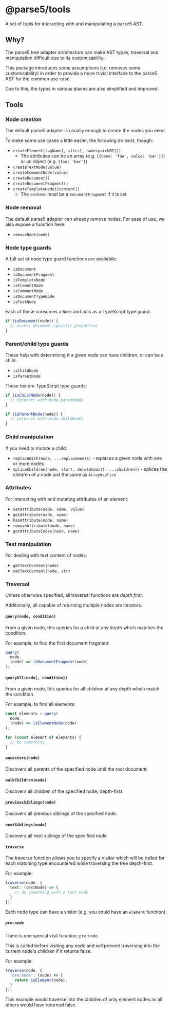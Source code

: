 # @parse5/tools

A set of tools for interacting with and manipulating a parse5 AST.

## Why?

The parse5 tree adapter architecture can make AST types, traversal and
manipulation difficult due to its customisability.

This package introduces some assumptions (i.e. removes some customisability)
in order to provide a more trivial interface to the parse5 AST for the common
use case.

Due to this, the types in various places are also simplified and improved.

## Tools

### Node creation

The default parse5 adapter is usually enough to create the nodes you need.

To make some use cases a little easier, the following do exist, though:

* `createElement(tagName[, attrs[, namespaceURI]])`
  * The attributes can be an array (e.g. `[{name: 'foo', value: 'bar'}]`) or
an object (e.g. `{foo: 'bar'}`)
* `createTextNode(value)`
* `createCommentNode(value)`
* `createDocument()`
* `createDocumentFragment()`
* `createTemplateNode([content])`
  * The `content` must be a `DocumentFragment` if it is set

### Node removal

The default parse5 adapter can already remove nodes. For ease of use, we also
expose a function here:

* `removeNode(node)`

### Node type guards

A full set of node type guard functions are availabile:

* `isDocument`
* `isDocumentFragment`
* `isTemplateNode`
* `isElementNode`
* `isCommentNode`
* `isDocumentTypeNode`
* `isTextNode`

Each of these consumes a `Node` and acts as a TypeScript type guard:

```ts
if (isDocument(node)) {
  // access document-specific properties
}
```

### Parent/child type guards

These help with determining if a given node can have children, or can be
a child.

* `isChildNode`
* `isParentNode`

These too are TypeScript type guards:

```ts
if (isChildNode(node)) {
  // interact with node.parentNode
}

if (isParentNode(node)) {
  // interact with node.childNodes
}
```

### Child manipulation

If you need to mutate a child:

* `replaceWith(node, ...replacements)` - replaces a given node with one or more
nodes
* `spliceChildren(node, start, deleteCount[, ...children])` - splices the
children of a node just the same as `Array#splice`

### Attributes

For interacting with and mutating attributes of an element:

* `setAttribute(node, name, value)`
* `getAttribute(node, name)`
* `hasAttribute(node, name)`
* `removeAttribute(node, name)`
* `getAttributeIndex(node, name)`

### Text manipulation

For dealing with text content of nodes:

* `getTextContent(node)`
* `setTextContent(node, str)`

### Traversal

Unless otherwise specified, all traversal functions are _depth first_.

Additionally, all capable of returning multiple nodes are iterators.

#### `query(node, condition)`

From a given node, this queries for a child at any depth which matches the
condition.

For example, to find the first document fragment:

```ts
query(
  node,
  (node) => isDocumentFragment(node)
);
```

#### `queryAll(node[, condition])`

From a given node, this queries for all children at any depth which match
the condition.

For example, to find all elements:

```ts
const elements = query(
  node,
  (node) => isElementNode(node)
);

for (const element of elements) {
  // do something
}
```

#### `ancestors(node)`

Discovers all parents of the specified node until the root document.

#### `walkChildren(node)`

Discovers all children of the specified node, depth-first.

#### `previousSiblings(node)`

Discovers all previous siblings of the specified node.

#### `nextSiblings(node)`

Discovers all next siblings of the specified node.

#### `traverse`

The traverse function allows you to specify a visitor which will be called
for each matching type encountered while traversing the tree depth-first.

For example:

```ts
traverse(node, {
  text: (textNode) => {
    // do something with a text node
  }
});
```

Each node type can have a visitor (e.g. you could have an `element` function).

##### `pre:node`

There is one special visit function: `pre:node`.

This is called before visiting any node and will prevent traversing into
the current node's children if it returns false.

For example:

```ts
traverse(node, {
  'pre:node': (node) => {
    return isElement(node);
  }
});
```

This example would traverse into the children of only element nodes as all
others would have returned false.
